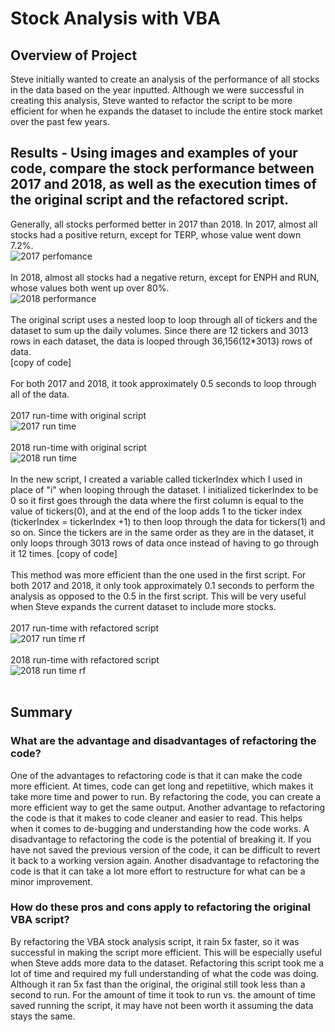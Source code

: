 # Stock Analysis with VBA
## Overview of Project
Steve initially wanted to create an analysis of the performance of all stocks in the data based on the year inputted. Although we were successful in creating this analysis, Steve wanted to refactor the script to be more efficient for when he expands the dataset to include the entire stock market over the past few years.
## Results - Using images and examples of your code, compare the stock performance between 2017 and 2018, as well as the execution times of the original script and the refactored script.
Generally, all stocks performed better in 2017 than 2018. In 2017, almost all stocks had a positive return, except for TERP, whose value went down 7.2%. <br/>
![2017 perfomance](https://github.com/cailynjmiller/stock-analysis/blob/main/Resources/2017%20Results.png) <br/><br/>
In 2018, almost all stocks had a negative return, except for ENPH and RUN, whose values both went up over 80%. <br/>
![2018 performance](https://github.com/cailynjmiller/stock-analysis/blob/main/Resources/2018%20Results.png) <br/><br/>
The original script uses a nested loop to loop through all of tickers and the dataset to sum up the daily volumes. Since there are 12 tickers and 3013 rows in each dataset, the data is looped through 36,156(12*3013) rows of data.<br/>
    [copy of code] <br/><br/>
For both 2017 and 2018, it took approximately 0.5 seconds to loop through all of the data. <br/><br/>
2017 run-time with original script <br/>
![2017 run time](https://github.com/cailynjmiller/stock-analysis/blob/main/Resources/2017_Not_Refactored.png)<br/><br/>
2018 run-time with original script <br/>
![2018 run time](https://github.com/cailynjmiller/stock-analysis/blob/main/Resources/2018_Not_Refactored.png)<br/><br/>
In the new script, I created a variable called tickerIndex which I used in place of "i" when looping through the dataset. I initialized tickerIndex to be 0 so it first goes through the data where the first column is equal to the value of tickers(0), and at the end of the loop adds 1 to the ticker index (tickerIndex = tickerIndex +1) to then loop through the data for tickers(1) and so on. Since the tickers are in the same order as they are in the dataset, it only loops through 3013 rows of data once instead of having to go through it 12 times.
    [copy of code] <br/><br/>
This method was more efficient than the one used in the first script. For both 2017 and 2018, it only took approximately 0.1 seconds to perform the analysis as opposed to the 0.5 in the first script. This will be very useful when Steve expands the current dataset to include more stocks.<br/><br/>
2017 run-time with refactored script <br/>
![2017 run time rf](https://github.com/cailynjmiller/stock-analysis/blob/main/Resources/2017_Recfactored.png)<br/><br/>
2018 run-time with refactored script <br/>
![2018 run time rf](https://github.com/cailynjmiller/stock-analysis/blob/main/Resources/2018_Refactored.png)<br/><br/>
## Summary
### What are the advantage and disadvantages of refactoring the code?
One of the advantages to refactoring code is that it can make the code more efficient. At times, code can get long and repetiitive, which makes it take more time and power to run. By refactoring the code, you can create a more efficient way to get the same output.
Another advantage to refactoring the code is that it makes to code cleaner and easier to read. This helps when it comes to de-bugging and understanding how the code works.
A disadvantage to refactoring the code is the potential of breaking it. If you have not saved the previous version of the code, it can be difficult to revert it back to a working version again.
Another disadvantage to refactoring the code is that it can take a lot more effort to restructure for what can be a minor improvement.
### How do these pros and cons apply to refactoring the original VBA script?
By refactoring the VBA stock analysis script, it rain 5x faster, so it was successful in making the script more efficient. This will be especially useful when Steve adds more data to the dataset.
Refactoring this script took me a lot of time and required my full understanding of what the code was doing. Although it ran 5x fast than the original, the original still took less than a second to run. For the amount of time it took to run vs. the amount of time saved running the script, it may have not been worth it assuming the data stays the same.
